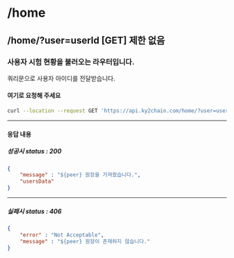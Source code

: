 # /home
## /home/?user=userId [GET] 제한 없음
### 사용자 시험 현황을 불러오는 라우터입니다.
쿼리문으로 사용자 아이디를 전달받습니다.<br>

#### 여기로 요청해 주세요
```bash
curl --location --request GET 'https://api.ky2chain.com/home/?user=userId'
```

---
#### 응답 내용


##### 성공시 status : 200
```json
{
    "message" : "${peer} 원장을 가져왔습니다.",
    "usersData"
}
```
---
##### 실패시 status : 406

```json
{
    "error" : "Not Acceptable", 
    "message" : "${peer} 원장이 존재하지 않습니다."
}
```
